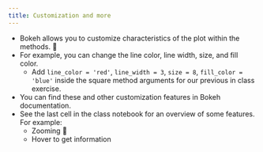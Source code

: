 ```yaml
---
title: Customization and more
---
```


- Bokeh allows you to customize characteristics of the plot within the methods. 🍭
- For example, you can change the line color, line width, size, and fill color.
  - Add `line_color = 'red'`, `line_width = 3`, `size = 8`, `fill_color = 'blue'` inside the square method arguments for our previous in class exercise.
- You can find these and other customization features in Bokeh documentation.
- See the last cell in the class notebook for an overview of some features. For example:
  - Zooming 🔎
  - Hover to get information
